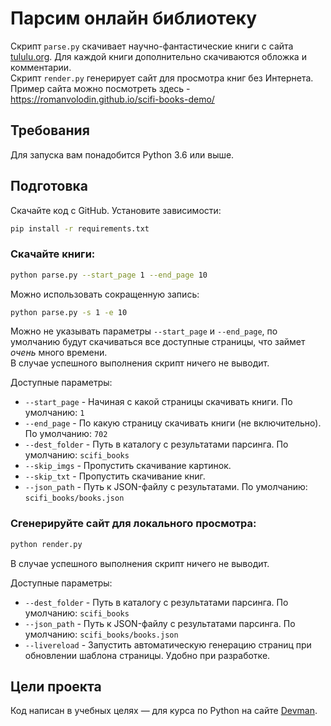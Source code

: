 # Парсим онлайн библиотеку

Скрипт `parse.py` скачивает научно-фантастические книги с сайта [tululu.org](http://tululu.org/l55/). Для каждой книги дополнительно скачиваются обложка и комментарии.  
Скрипт `render.py` генерирует сайт для просмотра книг без Интернета.  
Пример сайта можно посмотреть здесь - https://romanvolodin.github.io/scifi-books-demo/

## Требования

Для запуска вам понадобится Python 3.6 или выше.

## Подготовка

Скачайте код с GitHub. Установите зависимости:

```sh
pip install -r requirements.txt
```

### Скачайте книги:
```sh
python parse.py --start_page 1 --end_page 10
```
Можно использовать сокращенную запись:
```sh
python parse.py -s 1 -e 10
```
Можно не указывать параметры `--start_page` и `--end_page`, по умолчанию будут скачиваться все доступные страницы, что займет _очень_ много времени.  
В случае успешного выполнения скрипт ничего не выводит.

Доступные параметры:
- `--start_page` - Начиная с какой страницы скачивать книги. По умолчанию: `1`
- `--end_page` - По какую страницу скачивать книги (не включительно). По умолчанию: `702`
- `--dest_folder` - Путь в каталогу с результатами парсинга. По умолчанию: `scifi_books`
- `--skip_imgs` - Пропустить скачивание картинок.
- `--skip_txt` - Пропустить скачивание книг.
- `--json_path` - Путь к JSON-файлу с результатами. По умолчанию: `scifi_books/books.json`

### Сгенерируйте сайт для локального просмотра:
```sh
python render.py
```
В случае успешного выполнения скрипт ничего не выводит.

Доступные параметры:
- `--dest_folder` - Путь в каталогу с результатами парсинга. По умолчанию: `scifi_books`
- `--json_path` - Путь к JSON-файлу с результатами парсинга. По умолчанию: `scifi_books/books.json`
- `--livereload` - Запустить автоматическую генерацию страниц при обновлении шаблона страницы. Удобно при разработке.

## Цели проекта

Код написан в учебных целях — для курса по Python на сайте [Devman](https://dvmn.org).